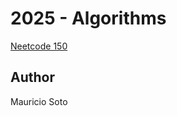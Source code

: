 # 2025 - Algorithms

[Neetcode 150](https://neetcode.io/practice?tab=neetcode150)

## Author

Mauricio Soto
